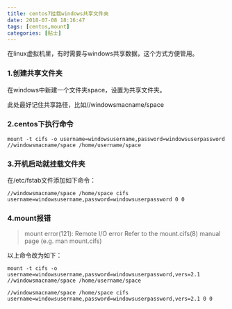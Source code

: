 ```yaml
---
title: centos7挂载windows共享文件夹
date: 2018-07-08 18:16:47
tags: [centos,mount]
categories: [贴士]
---
```


在linux虚拟机里，有时需要与windows共享数据，这个方式方便管用。<!-- more -->

### 1.创建共享文件夹

在windows中新建一个文件夹space，设置为共享文件夹。

此处最好记住共享路径，比如//windowsmacname/space

### 2.centos下执行命令

```shell
mount -t cifs -o username=windowsusername,password=windowsuserpassword  //windowsmacname/space /home/username/space
```

### 3.开机启动就挂载文件夹

在/etc/fstab文件添加如下命令：

```shell
//windowsmacname/space /home/space cifs username=windowsusername,password=windowsuserpassword 0 0
```

### 4.mount报错

> mount error(121): Remote I/O error Refer to the mount.cifs(8) manual page (e.g. man mount.cifs)

以上命令改为如下：
```shell
mount -t cifs -o username=windowsusername,password=windowsuserpassword,vers=2.1  //windowsmacname/space /home/username/space
```
```shell
//windowsmacname/space /home/space cifs username=windowsusername,password=windowsuserpassword,vers=2.1 0 0
```
